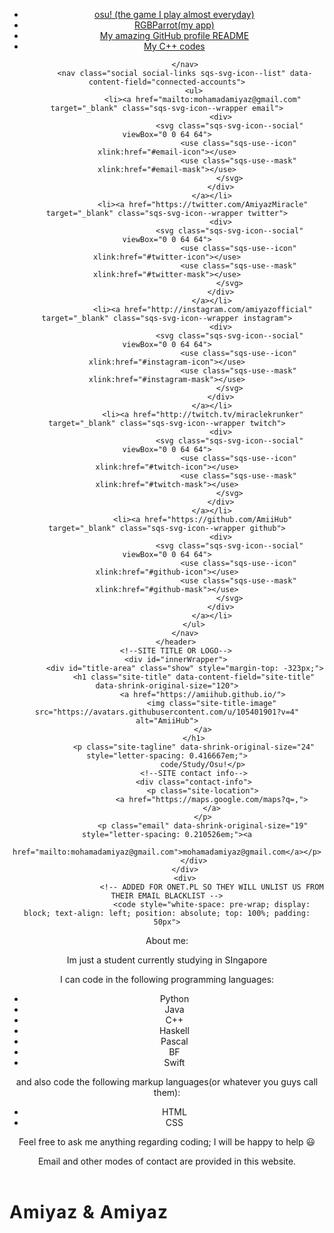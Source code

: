 <html xmlns:og="http://opengraphprotocol.org/schema/" xmlns:fb="http://www.facebook.com/2008/fbml"
    xmlns:website="http://ogp.me/ns/website" lang="en-US" itemscope="" itemtype="http://schema.org/WebPage"
    class="yui3-js-enabled js flexbox canvas canvastext webgl no-touch hashchange history draganddrop rgba hsla multiplebgs backgroundsize borderimage borderradius boxshadow textshadow opacity cssanimations csscolumns cssgradients cssreflections csstransforms no-csstransforms3d csstransitions video audio svg inlinesvg svgclippaths"
    style="">
<div id="yui3-css-stamp" style="position: absolute !important; visibility: hidden !important"></div>
<head>
    <meta http-equiv="Content-Type" content="text/html; charset=UTF-8">
    <meta http-equiv="X-UA-Compatible" content="IE=edge,chrome=1">
    <meta name="viewport" content="width=device-width,initial-scale=1">
    <base href=".">
    <title>AmiiHub</title>
    <link rel="shortcut icon" type="image/x-icon" href="assets/favicon.ico">
    <link rel="canonical" href="https://amiihub.github.io/">
    <link href="https://fonts.googleapis.com/css?family=Lato:300" rel="stylesheet">
    <meta property="og:site_name" content="AmiiHub">
    <meta property="og:title" content="AmiiHub">
    <meta property="og:url" content="https://amiihub.github.io/">
    <meta property="og:type" content="just a simple and kinda boring website">
    <meta property="og:image" content="assets/ppy-square-transparent.png">
    <meta property="og:image:width" content="1500">
    <meta property="og:image:height" content="1500">
    <meta itemprop="name" content="AmiiHub">
    <meta itemprop="url" content="https://amiihub.github.io/">
    <meta itemprop="thumbnailUrl" content="assets/ppy-square-transparent.png">
    <link rel="image_src" href="assets/ppy-square-transparent.png">
    <meta itemprop="image" content="assets/ppy-square-transparent.png">
    <meta name="twitter:title" content="AmiiHub">
    <meta name="twitter:image" content="assets/ppy-square-transparent.png">
    <meta name="twitter:url" content="https://amiihub.github.io/">
    <meta name="twitter:card" content="summary">
    <meta name="description" content="AmiiHub">
    <link rel="stylesheet" type="text/css" href="assets/css">
    <script crossorigin="anonymous" src="assets/common-164af2692d023db89d4c-min.en-US.js"></script>
    <script crossorigin="anonymous" src="assets/performance-c647dc15634a6db3a1fd-min.en-US.js" defer=""></script>
    <script
        data-name="static-context">Static = window.Static || {}; Static.SQUARESPACE_CONTEXT = { "facebookAppId": "314192535267336", "rollups": { "squarespace-announcement-bar": { "css": "//static.squarespace.com/universal/styles-compressed/announcement-bar-d41d8cd98f00b204e9800998ecf8427e-min.css", "js": "//static.squarespace.com/universal/scripts-compressed/announcement-bar-ea5adfb884685aaf1ad8-min.en-US.js" }, "squarespace-audio-player": { "css": "//static.squarespace.com/universal/styles-compressed/audio-player-a57b8f3aa31918104f57a068648fbc63-min.css", "js": "//static.squarespace.com/universal/scripts-compressed/audio-player-88495a948175fd7a541e-min.en-US.js" }, "squarespace-blog-collection-list": { "css": "//static.squarespace.com/universal/styles-compressed/blog-collection-list-d41d8cd98f00b204e9800998ecf8427e-min.css", "js": "//static.squarespace.com/universal/scripts-compressed/blog-collection-list-f7e14bfdc5cf09298d8e-min.en-US.js" }, "squarespace-calendar-block-renderer": { "css": "//static.squarespace.com/universal/styles-compressed/calendar-block-renderer-9acef2d24c6a994fca1a8a82e99e19c3-min.css", "js": "//static.squarespace.com/universal/scripts-compressed/calendar-block-renderer-51a31e49686b29097e30-min.en-US.js" }, "squarespace-chartjs-helpers": { "css": "//static.squarespace.com/universal/styles-compressed/chartjs-helpers-9935a41d63cf08ca108505d288c1712e-min.css", "js": "//static.squarespace.com/universal/scripts-compressed/chartjs-helpers-21c25d36ed4d1de0ece1-min.en-US.js" }, "squarespace-comments": { "css": "//static.squarespace.com/universal/styles-compressed/comments-a7b26c9ae88684f76d210b61d0b0d848-min.css", "js": "//static.squarespace.com/universal/scripts-compressed/comments-b2e4edbcd7ccac92c988-min.en-US.js" }, "squarespace-commerce-cart": { "js": "//static.squarespace.com/universal/scripts-compressed/commerce-cart-364c64d2214ffff6c3cd-min.en-US.js" }, "squarespace-commerce-checkout-v2_5": { "js": "//static.squarespace.com/universal/scripts-compressed/commerce-checkout-v2_5-d59ef45d19291bb3219e-min.en-US.js" }, "squarespace-dialog": { "css": "//static.squarespace.com/universal/styles-compressed/dialog-7ba230f290b5d21d9871eb06db23b5c9-min.css", "js": "//static.squarespace.com/universal/scripts-compressed/dialog-a508f3abe755cb28b17e-min.en-US.js" }, "squarespace-events-collection": { "css": "//static.squarespace.com/universal/styles-compressed/events-collection-9acef2d24c6a994fca1a8a82e99e19c3-min.css", "js": "//static.squarespace.com/universal/scripts-compressed/events-collection-d093e781b6d8d4a4360c-min.en-US.js" }, "squarespace-form-rendering-utils": { "js": "//static.squarespace.com/universal/scripts-compressed/form-rendering-utils-c38d03688b0637b33601-min.en-US.js" }, "squarespace-forms": { "css": "//static.squarespace.com/universal/styles-compressed/forms-ac7917c174031c937e3df4b3a2005b34-min.css", "js": "//static.squarespace.com/universal/scripts-compressed/forms-1a08d9a3edb205e61e10-min.en-US.js" }, "squarespace-gallery-collection-list": { "css": "//static.squarespace.com/universal/styles-compressed/gallery-collection-list-d41d8cd98f00b204e9800998ecf8427e-min.css", "js": "//static.squarespace.com/universal/scripts-compressed/gallery-collection-list-7648566bab72920ef13d-min.en-US.js" }, "squarespace-image-zoom": { "css": "//static.squarespace.com/universal/styles-compressed/image-zoom-72b0ab7796582588032aa6472e2e2f14-min.css", "js": "//static.squarespace.com/universal/scripts-compressed/image-zoom-cb5275e89163cb85e96e-min.en-US.js" }, "squarespace-pinterest": { "css": "//static.squarespace.com/universal/styles-compressed/pinterest-d41d8cd98f00b204e9800998ecf8427e-min.css", "js": "//static.squarespace.com/universal/scripts-compressed/pinterest-0f96759741e00f75abdf-min.en-US.js" }, "squarespace-popup-overlay": { "css": "//static.squarespace.com/universal/styles-compressed/popup-overlay-7b48efeab9b323dfdb524a256cf61595-min.css", "js": "//static.squarespace.com/universal/scripts-compressed/popup-overlay-132677f0aa8c8bc2c956-min.en-US.js" }, "squarespace-product-quick-view": { "css": "//static.squarespace.com/universal/styles-compressed/product-quick-view-bc8694b75a40e4bd969b662b80ebafb5-min.css", "js": "//static.squarespace.com/universal/scripts-compressed/product-quick-view-29dcf10f7bf48f35b675-min.en-US.js" }, "squarespace-products-collection-item-v2": { "css": "//static.squarespace.com/universal/styles-compressed/products-collection-item-v2-72b0ab7796582588032aa6472e2e2f14-min.css", "js": "//static.squarespace.com/universal/scripts-compressed/products-collection-item-v2-117f3ba293cc438755ea-min.en-US.js" }, "squarespace-products-collection-list-v2": { "css": "//static.squarespace.com/universal/styles-compressed/products-collection-list-v2-72b0ab7796582588032aa6472e2e2f14-min.css", "js": "//static.squarespace.com/universal/scripts-compressed/products-collection-list-v2-95f31684b7f40f133a89-min.en-US.js" }, "squarespace-search-page": { "css": "//static.squarespace.com/universal/styles-compressed/search-page-ea3e98edb84abbc5e758884f69149027-min.css", "js": "//static.squarespace.com/universal/scripts-compressed/search-page-523940e432331df0eea5-min.en-US.js" }, "squarespace-search-preview": { "js": "//static.squarespace.com/universal/scripts-compressed/search-preview-d4962a2918f7334c76e7-min.en-US.js" }, "squarespace-share-buttons": { "js": "//static.squarespace.com/universal/scripts-compressed/share-buttons-9944d12ac539153c6f70-min.en-US.js" }, "squarespace-simple-liking": { "css": "//static.squarespace.com/universal/styles-compressed/simple-liking-310d0b18e112f708f91339b11fd55714-min.css", "js": "//static.squarespace.com/universal/scripts-compressed/simple-liking-2ff252dd95d2cc681069-min.en-US.js" }, "squarespace-social-buttons": { "css": "//static.squarespace.com/universal/styles-compressed/social-buttons-26106f808f7e9c739a7f862a408ed039-min.css", "js": "//static.squarespace.com/universal/scripts-compressed/social-buttons-d8c30d0bf118649c06ef-min.en-US.js" }, "squarespace-tourdates": { "css": "//static.squarespace.com/universal/styles-compressed/tourdates-d41d8cd98f00b204e9800998ecf8427e-min.css", "js": "//static.squarespace.com/universal/scripts-compressed/tourdates-1808f9b0bace9d6c8bdb-min.en-US.js" }, "squarespace-website-overlays-manager": { "css": "//static.squarespace.com/universal/styles-compressed/website-overlays-manager-df9cddfe3eca22764d10fd6fc4f4ad73-min.css", "js": "//static.squarespace.com/universal/scripts-compressed/website-overlays-manager-b12748b8dfa1ba2e30b4-min.en-US.js" } }, "pageType": 1, "website": { "id": "561f85f1e4b0f197c394a579", "identifier": "dean-herbert", "websiteType": 1, "contentModifiedOn": 1444912943762, "cloneable": false, "siteStatus": {}, "language": "en-US", "timeZone": "Asia/Tokyo", "machineTimeZoneOffset": 32400000, "timeZoneOffset": 32400000, "timeZoneAbbr": "JST", "siteTitle": "ppy", "fullSiteTitle": "ppy", "siteTagLine": "code/music/osu!", "siteDescription": "", "location": { "mapZoom": 12.0, "mapLat": 40.7207559, "mapLng": -74.00076130000002, "markerLat": 40.7207559, "markerLng": -74.00076130000002 }, "logoImageId": "561f9f2fe4b039aec9b1797e", "shareButtonOptions": { "2": true, "1": true, "4": true, "7": true, "5": true, "6": true, "8": true, "3": true }, "logoImageUrl": "//static1.squarespace.com/static/561f85f1e4b0f197c394a579/t/561f9f2fe4b039aec9b1797e/1444912943762/", "authenticUrl": "https://amiyaz.az/", "internalUrl": "https://dean-herbert.squarespace.com", "baseUrl": "https://amiihub.github.io/", "primaryDomain": "https://amiyaz.az/", "sslSetting": 3, "socialAccounts": [{ "serviceId": 20, "userId": "mohamadamiyaz@gmail.com", "screenname": "mohamadamiyaz@gmail.com", "addedOn": 1444907042149, "profileUrl": "mailto:mohamadamiyaz@gmail.com", "iconEnabled": true, "serviceName": "email" }, { "serviceId": 4, "userId": "18159925", "userName": "ppy", "screenname": "Dean Herbert", "addedOn": 1444907061346, "profileUrl": "https://twitter.com/AmiyazMiracle", "iconUrl": "http://pbs.twimg.com/profile_images/646911857802907648/6Ojh9ewB_normal.png", "collectionId": "561f8835e4b0949fdacc417f", "iconEnabled": true, "serviceName": "twitter" }, { "serviceId": 10, "userId": "1760436", "userName": "__ppy", "screenname": "Dean Herbert", "addedOn": 1444907169882, "profileUrl": "http://instagram.com/amiyazofficial", "iconUrl": "https://scontent.cdninstagram.com/hphotos-xaf1/t51.2885-19/s150x150/11899620_1643872572560080_1488231887_a.jpg", "collectionId": "561f88a1e4b0949fdacc4301", "iconEnabled": true, "serviceName": "instagram" }, { "serviceId": 11, "userId": "UCfFstf5a-EbrCZsaBHj_b7A", "screenname": "Dean Herbert", "addedOn": 1444907208176, "profileUrl": "https://www.youtube.com/channel/UCraPRPcK4FRDf-dupsuxzeA", "iconUrl": "https://yt3.ggpht.com/-E6EQgWRjZAs/AAAAAAAAAAI/AAAAAAAAAAA/hf1TwM7OKyo/s88-c-k-no/photo.jpg", "iconEnabled": true, "serviceName": "youtube" }, { "serviceId": 35, "screenname": "Twitch", "addedOn": 1444907222067, "profileUrl": "http://twitch.tv/miraclekrunker", "iconEnabled": true, "serviceName": "twitch" }, { "serviceId": 23, "userId": "191335", "userName": "peppy", "screenname": "Dean Herbert", "addedOn": 1444907323366, "profileUrl": "https://github.com/AmiiHub", "iconUrl": "https://avatars.githubusercontent.com/u/105401901?v=4", "iconEnabled": true, "serviceName": "github" }], "typekitId": "", "statsMigrated": false, "imageMetadataProcessingEnabled": false, "screenshotId": "50c65148", "showOwnerLogin": false }, "websiteSettings": { "id": "561f85f1e4b0f197c394a57b", "websiteId": "561f85f1e4b0f197c394a579", "type": "Personal", "subjects": [], "country": "JP", "state": "13", "simpleLikingEnabled": true, "mobileInfoBarSettings": { "style": 1, "isContactEmailEnabled": false, "isContactPhoneNumberEnabled": false, "isLocationEnabled": false, "isBusinessHoursEnabled": false }, "announcementBarSettings": { "style": 1, "text": "<p>test</p>" }, "commentLikesAllowed": true, "commentAnonAllowed": true, "commentThreaded": true, "commentApprovalRequired": false, "commentAvatarsOn": true, "commentSortType": 2, "commentFlagThreshold": 0, "commentFlagsAllowed": true, "commentEnableByDefault": true, "commentDisableAfterDaysDefault": 0, "disqusShortname": "", "commentsEnabled": false, "contactPhoneNumber": "", "storeSettings": { "returnPolicy": null, "termsOfService": null, "privacyPolicy": null, "paymentSettings": {}, "expressCheckout": false, "continueShoppingLinkUrl": "/", "useLightCart": false, "showNoteField": false, "shippingCountryDefaultValue": "US", "billToShippingDefaultValue": false, "showShippingPhoneNumber": true, "isShippingPhoneRequired": false, "showBillingPhoneNumber": true, "isBillingPhoneRequired": false, "multipleQuantityAllowedForServices": true, "currenciesSupported": ["CHF", "HKD", "MXN", "EUR", "DKK", "USD", "CAD", "MYR", "NOK", "THB", "AUD", "SGD", "ILS", "PLN", "GBP", "CZK", "SEK", "NZD", "PHP", "RUB"], "defaultCurrency": "USD", "selectedCurrency": "USD", "measurementStandard": 1, "showCustomCheckoutForm": false, "enableMailingListOptInByDefault": true, "contactLocation": { "mapZoom": 12.0, "mapLat": 40.7207559, "mapLng": -74.00076130000002, "markerLat": 40.7207559, "markerLng": -74.00076130000002, "addressLine1": "", "addressLine2": "", "addressCountry": "" }, "businessName": "Amiyaz Pte Ltd", "sameAsRetailLocation": false, "isLive": false }, "useEscapeKeyToLogin": true, "ssBadgeType": 1, "ssBadgePosition": 4, "ssBadgeVisibility": 1, "ssBadgeDevices": 1, "pinterestOverlayOptions": { "mode": "disabled" }, "ampEnabled": false }, "cookieSettings": { "isCookieBannerEnabled": false, "isRestrictiveCookiePolicyEnabled": false, "isRestrictiveCookiePolicyAbsolute": false, "cookieBannerText": "", "cookieBannerTheme": "", "cookieBannerVariant": "", "cookieBannerPosition": "", "cookieBannerCtaVariant": "", "cookieBannerCtaText": "" }, "websiteCloneable": false, "collection": { "title": "Home", "id": "53c827cfe4b04ad07ef20f24", "fullUrl": "/", "type": 7 }, "subscribed": false, "appDomain": "squarespace.com", "templateTweakable": true, "tweakJSON": { "aspect-ratio": "Auto", "bg-image": "{background-image:url(\"assets/P8290058.jpg\");background-position:center center;background-size:cover;background-attachment:fixed;background-repeat:no-repeat}", "gallery-arrow-style": "No Background", "gallery-aspect-ratio": "3:2 Standard", "gallery-auto-crop": "true", "gallery-autoplay": "false", "gallery-design": "Slideshow", "gallery-info-overlay": "Show on Hover", "gallery-loop": "false", "gallery-navigation": "Bullets", "gallery-show-arrows": "true", "gallery-transitions": "Fade", "galleryArrowBackground": "rgba(34,34,34,1)", "galleryArrowColor": "rgba(255,255,255,1)", "galleryAutoplaySpeed": "3", "galleryCircleColor": "rgba(255,255,255,1)", "galleryInfoBackground": "rgba(0, 0, 0, .7)", "galleryThumbnailSize": "100px", "gridSize": "350px", "gridSpacing": "20px", "product-gallery-auto-crop": "true", "product-image-auto-crop": "true" }, "templateId": "507c1fdf84ae362b5e7be44e", "pageFeatures": [1, 2, 4], "googleMapsStaticApiKey": "AIzaSyBQdch5IcgcQaKNG76sbMQv1MEBEKLeQ-8", "impersonatedSession": false, "demoCollections": [{ "collectionId": "53c827cfe4b04ad07ef20f24", "deleted": false }, { "collectionId": "53ed03a3e4b0934f157219ff", "deleted": false }], "tzData": { "zones": [[540, "Japan", "J%sT", null]], "rules": { "Japan": [] } } };</script>
    <script type="text/javascript"> SquarespaceFonts.loadViaContext(); Squarespace.load(window);</script>
    <script
        type="application/ld+json">{"url":"https://amiihub.github.io/","name":"AmiiHub","description":"","image":"assets/round.png","@context":"http://schema.org","@type":"WebSite"}</script>
    <link rel="stylesheet" type="text/css" href="assets/site.css">
    <meta name="ROBOTS" content="NOINDEX">
    <script>Static.COOKIE_BANNER_CAPABLE = true;</script>
    <!-- End of Squarespace Headers -->
</head>
<body id="collection-53c827cfe4b04ad07ef20f24"
    class="info-page-layout-offset    hide-info-page-dividers  mobile-background-image tagline-and-contact-info-show-tagline-only site-border-none social-icon-style-normal    show-category-navigation    event-thumbnails event-thumbnail-size-32-standard event-date-label event-date-label-time event-list-show-cats event-list-date event-list-time event-list-address   event-icalgcal-links  event-excerpts  event-item-back-link    gallery-design-slideshow aspect-ratio-auto lightbox-style-dark gallery-navigation-bullets gallery-info-overlay-show-on-hover gallery-aspect-ratio-32-standard gallery-arrow-style-no-background gallery-transitions-fade gallery-show-arrows gallery-auto-crop   product-list-titles-under product-list-alignment-left product-item-size-11-square product-image-auto-crop product-gallery-size-11-square product-gallery-auto-crop show-product-price show-product-item-nav product-social-sharing newsletter-style-dark  opentable-style-light small-button-style-solid small-button-shape-square medium-button-style-solid medium-button-shape-square large-button-style-solid large-button-shape-square image-block-poster-text-alignment-center image-block-card-dynamic-font-sizing image-block-card-content-position-center image-block-card-text-alignment-left image-block-overlap-dynamic-font-sizing image-block-overlap-content-position-center image-block-overlap-text-alignment-left image-block-collage-dynamic-font-sizing image-block-collage-content-position-top image-block-collage-text-alignment-left image-block-stack-dynamic-font-sizing image-block-stack-text-alignment-left button-style-solid button-corner-style-square tweak-product-quick-view-button-style-floating tweak-product-quick-view-button-position-bottom tweak-product-quick-view-lightbox-excerpt-display-truncate tweak-product-quick-view-lightbox-show-arrows tweak-product-quick-view-lightbox-show-close-button tweak-product-quick-view-lightbox-controls-weight-light native-currency-code-usd collection-type-template-page collection-layout-default collection-53c827cfe4b04ad07ef20f24 homepage view-list mobile-style-available">
    <div id="outerWrapper">
        <div id="bgOverlay"></div>
        <!--HEADER-->
        <header id="header">
            <!--MAIN NAVIGATION-->
            <!--MOBILE-->
            <nav id="mobile-navigation" data-content-field="navigation-mobileNav">
                <span id="mobile-navigation-label"></span>
                <ul>
                    <li class=""><a href="https://osu.ppy.sh/" target="_blank">
                            osu! (the game I play almost everyday)
                        </a></li>
                    <li class=""><a href="https://github.com/AmiiHub/RGBParrot" target="_blank">
                            RGBParrot(my app)
                        </a></li>
                    <li class=""><a href="https://github.com/AmiiHub/AmiiHub" target="_blank">
                            My amazing GitHub profile README
                        </a></li>
                    <li class=""><a href="https://github.com/AmiiHub/Cplusplus-is-so-easy" target="_blank">
                            My C++ codes
                        </a></li>
                </ul>

            </nav>
            <nav class="social social-links sqs-svg-icon--list" data-content-field="connected-accounts">
                <ul>
                    <li><a href="mailto:mohamadamiyaz@gmail.com" target="_blank" class="sqs-svg-icon--wrapper email">
                            <div>
                                <svg class="sqs-svg-icon--social" viewBox="0 0 64 64">
                                    <use class="sqs-use--icon" xlink:href="#email-icon"></use>
                                    <use class="sqs-use--mask" xlink:href="#email-mask"></use>
                                </svg>
                            </div>
                        </a></li>
                    <li><a href="https://twitter.com/AmiyazMiracle" target="_blank" class="sqs-svg-icon--wrapper twitter">
                            <div>
                                <svg class="sqs-svg-icon--social" viewBox="0 0 64 64">
                                    <use class="sqs-use--icon" xlink:href="#twitter-icon"></use>
                                    <use class="sqs-use--mask" xlink:href="#twitter-mask"></use>
                                </svg>
                            </div>
                        </a></li>
                    <li><a href="http://instagram.com/amiyazofficial" target="_blank" class="sqs-svg-icon--wrapper instagram">
                            <div>
                                <svg class="sqs-svg-icon--social" viewBox="0 0 64 64">
                                    <use class="sqs-use--icon" xlink:href="#instagram-icon"></use>
                                    <use class="sqs-use--mask" xlink:href="#instagram-mask"></use>
                                </svg>
                            </div>
                        </a></li>
                    <li><a href="http://twitch.tv/miraclekrunker" target="_blank" class="sqs-svg-icon--wrapper twitch">
                            <div>
                                <svg class="sqs-svg-icon--social" viewBox="0 0 64 64">
                                    <use class="sqs-use--icon" xlink:href="#twitch-icon"></use>
                                    <use class="sqs-use--mask" xlink:href="#twitch-mask"></use>
                                </svg>
                            </div>
                        </a></li>
                    <li><a href="https://github.com/AmiiHub" target="_blank" class="sqs-svg-icon--wrapper github">
                            <div>
                                <svg class="sqs-svg-icon--social" viewBox="0 0 64 64">
                                    <use class="sqs-use--icon" xlink:href="#github-icon"></use>
                                    <use class="sqs-use--mask" xlink:href="#github-mask"></use>
                                </svg>
                            </div>
                        </a></li>
                </ul>
            </nav>
        </header>
        <!--SITE TITLE OR LOGO-->
        <div id="innerWrapper">
            <div id="title-area" class="show" style="margin-top: -323px;">
                <h1 class="site-title" data-content-field="site-title" data-shrink-original-size="120">
                    <a href="https://amiihub.github.io/">
                        <img class="site-title-image" src="https://avatars.githubusercontent.com/u/105401901?v=4" alt="AmiiHub">
                    </a>
                </h1>
                <p class="site-tagline" data-shrink-original-size="24" style="letter-spacing: 0.416667em;">
                    code/Study/Osu!</p>
                <!--SITE contact info-->
                <div class="contact-info">
                    <p class="site-location">
                        <a href="https://maps.google.com/maps?q=,">
                        </a>
                    </p>
                    <p class="email" data-shrink-original-size="19" style="letter-spacing: 0.210526em;"><a
                            href="mailto:mohamadamiyaz@gmail.com">mohamadamiyaz@gmail.com</a></p>
                </div>
            </div>
            <div>
                        <!-- ADDED FOR ONET.PL SO THEY WILL UNLIST US FROM THEIR EMAIL BLACKLIST -->
                        <code style="white-space: pre-wrap; display: block; text-align: left; position: absolute; top: 100%; padding: 50px">
About me:

Im just a student currently studying in SIngapore

I can code in the following programming languages:
- Python
- Java
- C++
- Haskell
- Pascal
- BF
- Swift

and also code the following markup languages(or whatever you guys call them):
- HTML
- CSS

Feel free to ask me anything regarding coding; I will be happy to help 😃


Email and other modes of contact are provided in this website.
</code>
            </div>
            <!--CONTENT INJECTION POINT-->
            <section id="content">
                <div class="main-content-wrapper cf" data-content-field="main-content">
                    <!-- CATEGORY NAV -->
                    <!-- blank -->
                </div>
            </section>
            <div id="homeBlockField" class="show" style="margin-top: 0px;">
                <div class="sqs-layout sqs-grid-12 columns-12" data-layout-label="Copyright @Amiyaz 2022"
                    data-type="block-field" data-updated-on="1406756752707" id="homeBlocks">
                    <div class="row sqs-row">
                        <div class="col sqs-col-12 span-12">
                            <div class="sqs-block html-block sqs-block-html" data-block-type="2"
                                id="block-yui_3_17_2_1_1406756587384_36523">
                                <div class="sqs-block-content">
                                    <h1 class="text-align-center" data-shrink-original-size="26"
                                        style="letter-spacing: 0.0384615em;">Amiyaz & Amiyaz</h1>
                                </div>
                            </div>
                        </div>
                    </div>
                </div>
            </div>
            <!--INJECTION POINT FOR TRACKING SCRIPTS AND USER CONTENT FROM THE CODE INJECTION TAB-->
            <script type="text/javascript"
                data-sqs-type="imageloader-bootstrapper">(function () { if (window.ImageLoader) { window.ImageLoader.bootstrap({}, document); } })();</script>
            <script>Squarespace.afterBodyLoad(Y);</script><svg xmlns="http://www.w3.org/2000/svg" version="1.1"
                style="display:none">
                <symbol id="email-icon" viewBox="0 0 64 64">
                    <path d="M17,22v20h30V22H17z M41.1,25L32,32.1L22.9,25H41.1z M20,39V26.6l12,9.3l12-9.3V39H20z">
                    </path>
                </symbol>
                <symbol id="email-mask" viewBox="0 0 64 64">
                    <path
                        d="M41.1,25H22.9l9.1,7.1L41.1,25z M44,26.6l-12,9.3l-12-9.3V39h24V26.6z M0,0v64h64V0H0z M47,42H17V22h30V42z">
                    </path>
                </symbol>
                <symbol id="twitter-icon" viewBox="0 0 64 64">
                    <path
                        d="M48,22.1c-1.2,0.5-2.4,0.9-3.8,1c1.4-0.8,2.4-2.1,2.9-3.6c-1.3,0.8-2.7,1.3-4.2,1.6 C41.7,19.8,40,19,38.2,19c-3.6,0-6.6,2.9-6.6,6.6c0,0.5,0.1,1,0.2,1.5c-5.5-0.3-10.3-2.9-13.5-6.9c-0.6,1-0.9,2.1-0.9,3.3 c0,2.3,1.2,4.3,2.9,5.5c-1.1,0-2.1-0.3-3-0.8c0,0,0,0.1,0,0.1c0,3.2,2.3,5.8,5.3,6.4c-0.6,0.1-1.1,0.2-1.7,0.2c-0.4,0-0.8,0-1.2-0.1 c0.8,2.6,3.3,4.5,6.1,4.6c-2.2,1.8-5.1,2.8-8.2,2.8c-0.5,0-1.1,0-1.6-0.1c2.9,1.9,6.4,2.9,10.1,2.9c12.1,0,18.7-10,18.7-18.7 c0-0.3,0-0.6,0-0.8C46,24.5,47.1,23.4,48,22.1z">
                    </path>
                </symbol>
                <symbol id="twitter-mask" viewBox="0 0 64 64">
                    <path
                        d="M0,0v64h64V0H0z M44.7,25.5c0,0.3,0,0.6,0,0.8C44.7,35,38.1,45,26.1,45c-3.7,0-7.2-1.1-10.1-2.9 c0.5,0.1,1,0.1,1.6,0.1c3.1,0,5.9-1,8.2-2.8c-2.9-0.1-5.3-2-6.1-4.6c0.4,0.1,0.8,0.1,1.2,0.1c0.6,0,1.2-0.1,1.7-0.2 c-3-0.6-5.3-3.3-5.3-6.4c0,0,0-0.1,0-0.1c0.9,0.5,1.9,0.8,3,0.8c-1.8-1.2-2.9-3.2-2.9-5.5c0-1.2,0.3-2.3,0.9-3.3 c3.2,4,8.1,6.6,13.5,6.9c-0.1-0.5-0.2-1-0.2-1.5c0-3.6,2.9-6.6,6.6-6.6c1.9,0,3.6,0.8,4.8,2.1c1.5-0.3,2.9-0.8,4.2-1.6 c-0.5,1.5-1.5,2.8-2.9,3.6c1.3-0.2,2.6-0.5,3.8-1C47.1,23.4,46,24.5,44.7,25.5z">
                    </path>
                </symbol>
                <symbol id="instagram-icon" viewBox="0 0 64 64">
                    <path
                        d="M46.91,25.816c-0.073-1.597-0.326-2.687-0.697-3.641c-0.383-0.986-0.896-1.823-1.73-2.657c-0.834-0.834-1.67-1.347-2.657-1.73c-0.954-0.371-2.045-0.624-3.641-0.697C36.585,17.017,36.074,17,32,17s-4.585,0.017-6.184,0.09c-1.597,0.073-2.687,0.326-3.641,0.697c-0.986,0.383-1.823,0.896-2.657,1.73c-0.834,0.834-1.347,1.67-1.73,2.657c-0.371,0.954-0.624,2.045-0.697,3.641C17.017,27.415,17,27.926,17,32c0,4.074,0.017,4.585,0.09,6.184c0.073,1.597,0.326,2.687,0.697,3.641c0.383,0.986,0.896,1.823,1.73,2.657c0.834,0.834,1.67,1.347,2.657,1.73c0.954,0.371,2.045,0.624,3.641,0.697C27.415,46.983,27.926,47,32,47s4.585-0.017,6.184-0.09c1.597-0.073,2.687-0.326,3.641-0.697c0.986-0.383,1.823-0.896,2.657-1.73c0.834-0.834,1.347-1.67,1.73-2.657c0.371-0.954,0.624-2.045,0.697-3.641C46.983,36.585,47,36.074,47,32S46.983,27.415,46.91,25.816z M44.21,38.061c-0.067,1.462-0.311,2.257-0.516,2.785c-0.272,0.7-0.597,1.2-1.122,1.725c-0.525,0.525-1.025,0.85-1.725,1.122c-0.529,0.205-1.323,0.45-2.785,0.516c-1.581,0.072-2.056,0.087-6.061,0.087s-4.48-0.015-6.061-0.087c-1.462-0.067-2.257-0.311-2.785-0.516c-0.7-0.272-1.2-0.597-1.725-1.122c-0.525-0.525-0.85-1.025-1.122-1.725c-0.205-0.529-0.45-1.323-0.516-2.785c-0.072-1.582-0.087-2.056-0.087-6.061s0.015-4.48,0.087-6.061c0.067-1.462,0.311-2.257,0.516-2.785c0.272-0.7,0.597-1.2,1.122-1.725c0.525-0.525,1.025-0.85,1.725-1.122c0.529-0.205,1.323-0.45,2.785-0.516c1.582-0.072,2.056-0.087,6.061-0.087s4.48,0.015,6.061,0.087c1.462,0.067,2.257,0.311,2.785,0.516c0.7,0.272,1.2,0.597,1.725,1.122c0.525,0.525,0.85,1.025,1.122,1.725c0.205,0.529,0.45,1.323,0.516,2.785c0.072,1.582,0.087,2.056,0.087,6.061S44.282,36.48,44.21,38.061z M32,24.297c-4.254,0-7.703,3.449-7.703,7.703c0,4.254,3.449,7.703,7.703,7.703c4.254,0,7.703-3.449,7.703-7.703C39.703,27.746,36.254,24.297,32,24.297z M32,37c-2.761,0-5-2.239-5-5c0-2.761,2.239-5,5-5s5,2.239,5,5C37,34.761,34.761,37,32,37z M40.007,22.193c-0.994,0-1.8,0.806-1.8,1.8c0,0.994,0.806,1.8,1.8,1.8c0.994,0,1.8-0.806,1.8-1.8C41.807,22.999,41.001,22.193,40.007,22.193z">
                    </path>
                </symbol>
                <symbol id="instagram-mask" viewBox="0 0 64 64">
                    <path
                        d="M43.693,23.153c-0.272-0.7-0.597-1.2-1.122-1.725c-0.525-0.525-1.025-0.85-1.725-1.122c-0.529-0.205-1.323-0.45-2.785-0.517c-1.582-0.072-2.056-0.087-6.061-0.087s-4.48,0.015-6.061,0.087c-1.462,0.067-2.257,0.311-2.785,0.517c-0.7,0.272-1.2,0.597-1.725,1.122c-0.525,0.525-0.85,1.025-1.122,1.725c-0.205,0.529-0.45,1.323-0.516,2.785c-0.072,1.582-0.087,2.056-0.087,6.061s0.015,4.48,0.087,6.061c0.067,1.462,0.311,2.257,0.516,2.785c0.272,0.7,0.597,1.2,1.122,1.725s1.025,0.85,1.725,1.122c0.529,0.205,1.323,0.45,2.785,0.516c1.581,0.072,2.056,0.087,6.061,0.087s4.48-0.015,6.061-0.087c1.462-0.067,2.257-0.311,2.785-0.516c0.7-0.272,1.2-0.597,1.725-1.122s0.85-1.025,1.122-1.725c0.205-0.529,0.45-1.323,0.516-2.785c0.072-1.582,0.087-2.056,0.087-6.061s-0.015-4.48-0.087-6.061C44.143,24.476,43.899,23.682,43.693,23.153z M32,39.703c-4.254,0-7.703-3.449-7.703-7.703s3.449-7.703,7.703-7.703s7.703,3.449,7.703,7.703S36.254,39.703,32,39.703z M40.007,25.793c-0.994,0-1.8-0.806-1.8-1.8c0-0.994,0.806-1.8,1.8-1.8c0.994,0,1.8,0.806,1.8,1.8C41.807,24.987,41.001,25.793,40.007,25.793z M0,0v64h64V0H0z M46.91,38.184c-0.073,1.597-0.326,2.687-0.697,3.641c-0.383,0.986-0.896,1.823-1.73,2.657c-0.834,0.834-1.67,1.347-2.657,1.73c-0.954,0.371-2.044,0.624-3.641,0.697C36.585,46.983,36.074,47,32,47s-4.585-0.017-6.184-0.09c-1.597-0.073-2.687-0.326-3.641-0.697c-0.986-0.383-1.823-0.896-2.657-1.73c-0.834-0.834-1.347-1.67-1.73-2.657c-0.371-0.954-0.624-2.044-0.697-3.641C17.017,36.585,17,36.074,17,32c0-4.074,0.017-4.585,0.09-6.185c0.073-1.597,0.326-2.687,0.697-3.641c0.383-0.986,0.896-1.823,1.73-2.657c0.834-0.834,1.67-1.347,2.657-1.73c0.954-0.371,2.045-0.624,3.641-0.697C27.415,17.017,27.926,17,32,17s4.585,0.017,6.184,0.09c1.597,0.073,2.687,0.326,3.641,0.697c0.986,0.383,1.823,0.896,2.657,1.73c0.834,0.834,1.347,1.67,1.73,2.657c0.371,0.954,0.624,2.044,0.697,3.641C46.983,27.415,47,27.926,47,32C47,36.074,46.983,36.585,46.91,38.184z M32,27c-2.761,0-5,2.239-5,5s2.239,5,5,5s5-2.239,5-5S34.761,27,32,27z">
                    </path>
                </symbol>
                <symbol id="youtube-icon" viewBox="0 0 64 64">
                    <path
                        d="M46.7,26c0,0-0.3-2.1-1.2-3c-1.1-1.2-2.4-1.2-3-1.3C38.3,21.4,32,21.4,32,21.4h0 c0,0-6.3,0-10.5,0.3c-0.6,0.1-1.9,0.1-3,1.3c-0.9,0.9-1.2,3-1.2,3S17,28.4,17,30.9v2.3c0,2.4,0.3,4.9,0.3,4.9s0.3,2.1,1.2,3 c1.1,1.2,2.6,1.2,3.3,1.3c2.4,0.2,10.2,0.3,10.2,0.3s6.3,0,10.5-0.3c0.6-0.1,1.9-0.1,3-1.3c0.9-0.9,1.2-3,1.2-3s0.3-2.4,0.3-4.9 v-2.3C47,28.4,46.7,26,46.7,26z M28.9,35.9l0-8.4l8.1,4.2L28.9,35.9z">
                    </path>
                </symbol>
                <symbol id="youtube-mask" viewBox="0 0 64 64">
                    <path
                        d="M0,0v64h64V0H0z M47,33.1c0,2.4-0.3,4.9-0.3,4.9s-0.3,2.1-1.2,3c-1.1,1.2-2.4,1.2-3,1.3 C38.3,42.5,32,42.6,32,42.6s-7.8-0.1-10.2-0.3c-0.7-0.1-2.2-0.1-3.3-1.3c-0.9-0.9-1.2-3-1.2-3S17,35.6,17,33.1v-2.3 c0-2.4,0.3-4.9,0.3-4.9s0.3-2.1,1.2-3c1.1-1.2,2.4-1.2,3-1.3c4.2-0.3,10.5-0.3,10.5-0.3h0c0,0,6.3,0,10.5,0.3c0.6,0.1,1.9,0.1,3,1.3 c0.9,0.9,1.2,3,1.2,3s0.3,2.4,0.3,4.9V33.1z M28.9,35.9l8.1-4.2l-8.1-4.2L28.9,35.9z">
                    </path>
                </symbol>
                <symbol id="twitch-icon" viewBox="0 0 64 64">
                    <path
                        d="M40,25.6h-2.5v7.6H40V25.6z M33,25.6h-2.5v7.6H33V25.6z M20.9,18L19,23.1v20.4h7v3.8h3.8l3.8-3.8h5.7l7.6-7.6V18H20.9z M44.5,34.5L40,39h-7l-3.8,3.8V39h-5.7V20.5h21V34.5z">
                    </path>
                </symbol>
                <symbol id="twitch-mask" viewBox="0 0 64 64">
                    <path
                        d="M0,0v64h64V0H0z M47,35.8l-7.6,7.6h-5.7l-3.8,3.8H26v-3.8h-7V23.1l1.9-5.1H47V35.8z M29.2,42.8L33,39h7l4.5-4.5 v-14h-21V39h5.7V42.8z M37.5,25.6H40v7.6h-2.5V25.6z M30.5,25.6H33v7.6h-2.5V25.6z">
                    </path>
                </symbol>
                <symbol id="github-icon" viewBox="0 0 64 64">
                    <path
                        d="M32,16c-8.8,0-16,7.2-16,16c0,7.1,4.6,13.1,10.9,15.2 c0.8,0.1,1.1-0.3,1.1-0.8c0-0.4,0-1.4,0-2.7c-4.5,1-5.4-2.1-5.4-2.1c-0.7-1.8-1.8-2.3-1.8-2.3c-1.5-1,0.1-1,0.1-1 c1.6,0.1,2.5,1.6,2.5,1.6c1.4,2.4,3.7,1.7,4.7,1.3c0.1-1,0.6-1.7,1-2.1c-3.6-0.4-7.3-1.8-7.3-7.9c0-1.7,0.6-3.2,1.6-4.3 c-0.2-0.4-0.7-2,0.2-4.2c0,0,1.3-0.4,4.4,1.6c1.3-0.4,2.6-0.5,4-0.5c1.4,0,2.7,0.2,4,0.5c3.1-2.1,4.4-1.6,4.4-1.6 c0.9,2.2,0.3,3.8,0.2,4.2c1,1.1,1.6,2.5,1.6,4.3c0,6.1-3.7,7.5-7.3,7.9c0.6,0.5,1.1,1.5,1.1,3c0,2.1,0,3.9,0,4.4 c0,0.4,0.3,0.9,1.1,0.8C43.4,45.1,48,39.1,48,32C48,23.2,40.8,16,32,16z">
                    </path>
                </symbol>
                <symbol id="github-mask" viewBox="0 0 64 64">
                    <path
                        d="M0,0v64h64V0H0z M37.1,47.2c-0.8,0.2-1.1-0.3-1.1-0.8c0-0.5,0-2.3,0-4.4c0-1.5-0.5-2.5-1.1-3 c3.6-0.4,7.3-1.7,7.3-7.9c0-1.7-0.6-3.2-1.6-4.3c0.2-0.4,0.7-2-0.2-4.2c0,0-1.3-0.4-4.4,1.6c-1.3-0.4-2.6-0.5-4-0.5 c-1.4,0-2.7,0.2-4,0.5c-3.1-2.1-4.4-1.6-4.4-1.6c-0.9,2.2-0.3,3.8-0.2,4.2c-1,1.1-1.6,2.5-1.6,4.3c0,6.1,3.7,7.5,7.3,7.9 c-0.5,0.4-0.9,1.1-1,2.1c-0.9,0.4-3.2,1.1-4.7-1.3c0,0-0.8-1.5-2.5-1.6c0,0-1.6,0-0.1,1c0,0,1,0.5,1.8,2.3c0,0,0.9,3.1,5.4,2.1 c0,1.3,0,2.3,0,2.7c0,0.4-0.3,0.9-1.1,0.8C20.6,45.1,16,39.1,16,32c0-8.8,7.2-16,16-16c8.8,0,16,7.2,16,16 C48,39.1,43.4,45.1,37.1,47.2z">
                    </path>
                </symbol>
            </svg>
        </div> <!-- end #innerWrapper -->
    </div> <!-- end #outerWrapper -->
</body>
</html>
